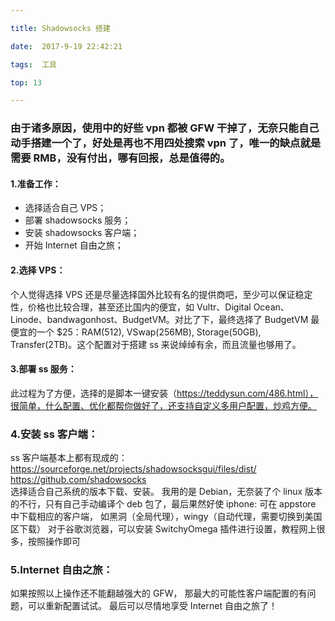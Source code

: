 ```yaml
---

title: Shadowsocks 搭建

date:  2017-9-19 22:42:21

tags:  工具

top: 13

---
```


### 由于诸多原因，使用中的好些 vpn 都被 GFW 干掉了，无奈只能自己动手搭建一个了，好处是再也不用四处搜索 vpn 了，唯一的缺点就是需要 RMB，没有付出，哪有回报，总是值得的。

#### 1.准备工作：
- 选择适合自己 VPS；
- 部署 shadowsocks 服务；
- 安装 shadowsocks 客户端；
- 开始 Internet 自由之旅；

#### 2.选择 VPS：
个人觉得选择 VPS 还是尽量选择国外比较有名的提供商吧，至少可以保证稳定性，价格也比较合理，甚至还比国内的便宜，如 Vultr、Digital Ocean、Linode、bandwagonhost、BudgetVM。对比了下，最终选择了 BudgetVM 最便宜的一个 $25：RAM(512), VSwap(256MB), Storage(50GB), Transfer(2TB)。这个配置对于搭建 ss 来说绰绰有余，而且流量也够用了。

#### 3.部署 ss 服务：
此过程为了方便，选择的是脚本一键安装（https://teddysun.com/486.html），很简单，什么配置、优化都帮你做好了，还支持自定义多用户配置，炒鸡方便。

### 4.安装 ss 客户端：
ss 客户端基本上都有现成的：
https://sourceforge.net/projects/shadowsocksgui/files/dist/  
https://github.com/shadowsocks  
选择适合自己系统的版本下载、安装。
我用的是 Debian，无奈装了个 linux 版本的不行，只有自己手动编译个 deb 包了，最后果然好使
iphone: 可在 appstore 中下载相应的客户端， 如黑洞（全局代理），wingy（自动代理，需要切换到美国区下载）
对于谷歌浏览器，可以安装 SwitchyOmega 插件进行设置，教程网上很多，按照操作即可

### 5.Internet 自由之旅：
如果按照以上操作还不能翻越强大的 GFW， 那最大的可能性客户端配置的有问题，可以重新配置试试。
最后可以尽情地享受 Internet 自由之旅了！

